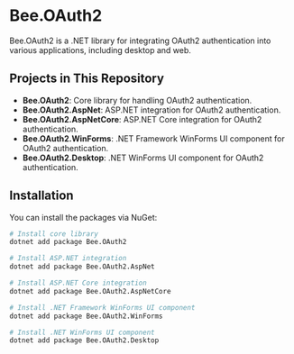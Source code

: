 # Bee.OAuth2

Bee.OAuth2 is a .NET library for integrating OAuth2 authentication into various applications, including desktop and web.

## Projects in This Repository

- **Bee.OAuth2**: Core library for handling OAuth2 authentication.
- **Bee.OAuth2.AspNet**: ASP.NET integration for OAuth2 authentication.
- **Bee.OAuth2.AspNetCore**: ASP.NET Core integration for OAuth2 authentication.
- **Bee.OAuth2.WinForms**: .NET Framework WinForms UI component for OAuth2 authentication.
- **Bee.OAuth2.Desktop**: .NET WinForms UI component for OAuth2 authentication.

## Installation

You can install the packages via NuGet:

```sh
# Install core library
dotnet add package Bee.OAuth2

# Install ASP.NET integration
dotnet add package Bee.OAuth2.AspNet

# Install ASP.NET Core integration
dotnet add package Bee.OAuth2.AspNetCore

# Install .NET Framework WinForms UI component
dotnet add package Bee.OAuth2.WinForms

# Install .NET WinForms UI component
dotnet add package Bee.OAuth2.Desktop
```

